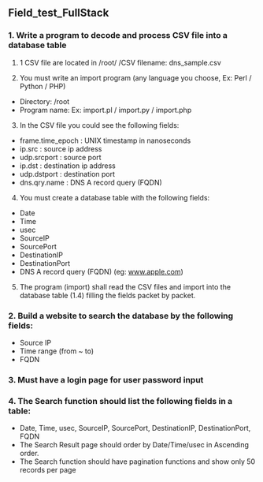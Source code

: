 ## Field_test_FullStack

### 1. Write a program to decode and process CSV file into a database table
  1. 1 CSV file are located in /root/
  /CSV filename: dns_sample.csv
  
  2. You must write an import program (any language you choose, Ex: Perl / Python / PHP)
  - Directory: /root
  - Program name: Ex: import.pl / import.py / import.php
  
  3. In the CSV file you could see the following fields:
  - frame.time_epoch : UNIX timestamp in nanoseconds
  - ip.src : source ip address
  - udp.srcport : source port
  - ip.dst : destination ip address
  - udp.dstport : destination port
  - dns.qry.name : DNS A record query (FQDN)
    
  4. You must create a database table with the following fields:
  - Date
  - Time
  - usec
  - SourceIP
  - SourcePort
  - DestinationIP
  - DestinationPort
  - DNS A record query (FQDN) (eg: www.apple.com)
  
  5. The program (import) shall read the CSV files and import into the database table (1.4) filling the fields packet by packet.
  
### 2. Build a website to search the database by the following fields:
  - Source IP
  - Time range (from ~ to)
  - FQDN
  
### 3. Must have a login page for user password input

### 4. The Search function should list the following fields in a table:
  - Date, Time, usec, SourceIP, SourcePort, DestinationIP, DestinationPort, FQDN
  - The Search Result page should order by Date/Time/usec in Ascending order.
  - The Search function should have pagination functions and show only 50 records per page
